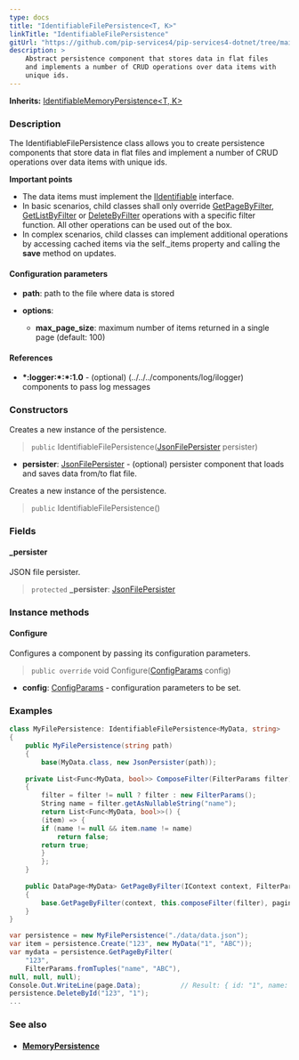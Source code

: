 ```yaml
---
type: docs
title: "IdentifiableFilePersistence<T, K>"
linkTitle: "IdentifiableFilePersistence"
gitUrl: "https://github.com/pip-services4/pip-services4-dotnet/tree/main/pip-services4-persistence-dotnet"
description: >
    Abstract persistence component that stores data in flat files
    and implements a number of CRUD operations over data items with
    unique ids. 
---
```


**Inherits:** [IdentifiableMemoryPersistence<T, K>](../identifiable_memory_persistence)

### Description

The IdentifiableFilePersistence class allows you to create persistence components that store data in flat files and implement a number of CRUD operations over data items with unique ids.

**Important points**

- The data items must implement the [IIdentifiable](../../../commons/data/iidentifiable) interface.
- In basic scenarios, child classes shall only override [GetPageByFilter](../memory_persistence/#getpagebyfilter), [GetListByFilter](../memory_persistence/#getlistbyfilter) or [DeleteByFilter](../memory_persistence/#deletebyfilter) operations with a specific filter function. All other operations can be used out of the box. 
- In complex scenarios, child classes can implement additional operations by accessing cached items via the self._items property and calling the **save** method on updates.

#### Configuration parameters

- **path**: path to the file where data is stored

- **options**:
    - **max_page_size**: maximum number of items returned in a single page (default: 100)

#### References
- **\*:logger:\*:\*:1.0** - (optional) (../../../components/log/ilogger) components to pass log messages


### Constructors
Creates a new instance of the persistence.

> `public` IdentifiableFilePersistence([JsonFilePersister<T>](../json_file_persister) persister)

- **persister**: [JsonFilePersister<T>](../json_file_persister) - (optional) persister component that loads and saves data from/to flat file.

Creates a new instance of the persistence.

> `public` IdentifiableFilePersistence()

### Fields

<span class="hide-title-link">

#### _persister
JSON file persister.
> `protected` **_persister**: [JsonFilePersister<T>](../json_file_persister)

</span>


### Instance methods

#### Configure
Configures a component by passing its configuration parameters.

> `public override` void Configure([ConfigParams](../../../components/config/config_params) config)

- **config**: [ConfigParams](../../../components/config/config_params) - configuration parameters to be set.

### Examples

```cs
class MyFilePersistence: IdentifiableFilePersistence<MyData, string> 
{
    public MyFilePersistence(string path)
    {
        base(MyData.class, new JsonPersister(path));
        
    private List<Func<MyData, bool>> ComposeFilter(FilterParams filter)
    {
        filter = filter != null ? filter : new FilterParams();
        String name = filter.getAsNullableString("name");
        return List<Func<MyData, bool>>() {
        (item) => {
        if (name != null && item.name != name)
            return false;
        return true;
        }
        };
    }
    
    public DataPage<MyData> GetPageByFilter(IContext context, FilterParams filter, PagingParams paging)
    {
        base.GetPageByFilter(context, this.composeFilter(filter), paging, null, null);
    }
}

var persistence = new MyFilePersistence("./data/data.json");
var item = persistence.Create("123", new MyData("1", "ABC"));
var mydata = persistence.GetPageByFilter(
    "123",
    FilterParams.fromTuples("name", "ABC"),
null, null, null);
Console.Out.WriteLine(page.Data);          // Result: { id: "1", name: "ABC" }
persistence.DeleteById("123", "1");
...
```


### See also
- #### [MemoryPersistence](../memory_persistence)

